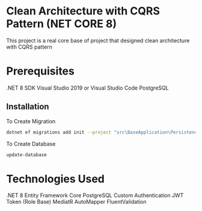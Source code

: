 # Clean Architecture with CQRS Pattern (NET CORE 8)
This project is a real core base of project that designed clean architecture with CQRS pattern

# Prerequisites
.NET 8 SDK
Visual Studio 2019 or Visual Studio Code
PostgreSQL

## Installation
To Create Migration 
```bash
dotnet ef migrations add init --project "src\BaseApplication\Persistence" --startup-project "src\BaseApplication\Api"
```

To Create Database 
```bash
update-database
```

# Technologies Used
.NET 8
Entity Framework Core
PostgreSQL
Custom Authentication JWT Token (Role Base)
MediatR
AutoMapper
FluentValidation
